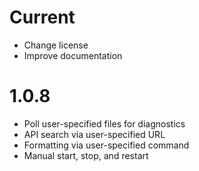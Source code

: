 # Current

- Change license
- Improve documentation

# 1.0.8

- Poll user-specified files for diagnostics
- API search via user-specified URL
- Formatting via user-specified command
- Manual start, stop, and restart
